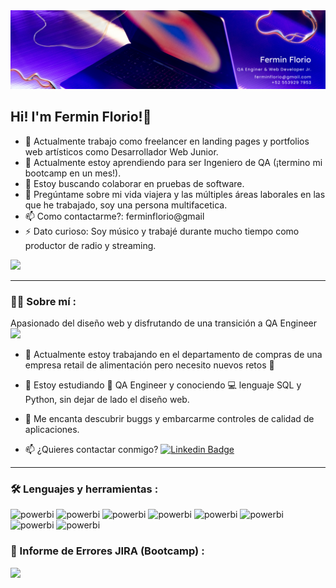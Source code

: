 <div id="header" align="center">
  <img decoding="async" src="https://github.com/ferminflorio/ferminflorio/blob/main/Banner%20Github.png" width="1000"/>
</div>

## Hi! I'm Fermin Florio!👋

- 🔭 Actualmente trabajo como freelancer en landing pages y portfolios web artísticos como Desarrollador Web Junior.
- 🌱 Actualmente estoy aprendiendo para ser Ingeniero de QA (¡termino mi bootcamp en un mes!).
- 👯 Estoy buscando colaborar en pruebas de software.
- 💬 Pregúntame sobre mi vida viajera y las múltiples áreas laborales en las que he trabajado, soy una persona multifacetica.
- 📫 Como contactarme?: ferminflorio@gmail
- ⚡ Dato curioso: Soy músico y trabajé durante mucho tiempo como productor de radio y streaming.



[![](https://img.shields.io/badge/LinkedIn-0077B5?style=for-the-badge&logo=linkedin&logoColor=white)](https://www.linkedin.com/in/ferminflorio/)



---

<div id="header" align="left">
  
  ### :man_technologist: Sobre mí :
  Apasionado  del diseño web y disfrutando de una transición a QA Engineer <img decoding="async" src="https://media.giphy.com/media/WUlplcMpOCEmTGBtBW/giphy.gif" width="30">
* :telescope: Actualmente estoy trabajando en el departamento de compras de una empresa retail de alimentación pero necesito nuevos retos :muscle:

* :seedling: Estoy estudiando :blue_book: QA Engineer y conociendo :computer: lenguaje SQL y Python, sin dejar de lado el diseño web.

* :bug: Me encanta descubrir buggs y embarcarme controles de calidad de aplicaciones. 

* :mailbox: ¿Quieres contactar conmigo? [![Linkedin Badge](https://img.shields.io/badge/-Fermin-blue?style=flat&logo=Linkedin&logoColor=white)](https://www.linkedin.com/in/ferminflorio/)

  
---


### :hammer_and_wrench: Lenguajes y herramientas :

<div id="header" align="left">
  
 <img decoding="async" src="https://img.shields.io/badge/HTML-FFBE00?style=for-the-badge&logo=Power-BI&logoColor=white" alt="powerbi"/>
  </a>
   <img decoding="async" src="https://img.shields.io/badge/CSS3-FFBE00?style=for-the-badge&logo=Power-BI&logoColor=white" alt="powerbi"/>
  </a>
 <img decoding="async" src="https://img.shields.io/badge/SAAS-FFBE00?style=for-the-badge&logo=Power-BI&logoColor=white" alt="powerbi"/>
  </a>
   <img decoding="async" src="https://img.shields.io/badge/BOOTSTRAP-FFBE00?style=for-the-badge&logo=Power-BI&logoColor=white" alt="powerbi"/>
  </a>
   <img decoding="async" src="https://img.shields.io/badge/ANDROID_STUDIO-FFBE00?style=for-the-badge&logo=Power-BI&logoColor=white" alt="powerbi"/>
  </a>
   <img decoding="async" src="https://img.shields.io/badge/SQL-FFBE00?style=for-the-badge&logo=Power-BI&logoColor=white" alt="powerbi"/>
  </a>
 <img decoding="async" src="https://img.shields.io/badge/API_TESTING-FFBE00?style=for-the-badge&logo=Power-BI&logoColor=white" alt="powerbi"/>
  </a>
   <img decoding="async" src="https://img.shields.io/badge/ANDROID_STUDIO-FFBE00?style=for-the-badge&logo=Power-BI&logoColor=white" alt="powerbi"/>
  </a>
 
</div>

### :closed_book: Informe de Errores JIRA (Bootcamp) :

[![](https://img.shields.io/badge/JIRA-0077B5?style=for-the-badge&logo=JIRA&logoColor=white)](https://ferminflorio.atlassian.net/sr/jira.issueviews:searchrequest-printable/temp/SearchRequest.html?jqlQuery=ORDER+BY+created+DESC&atl_token=7749ff381afcbbc0ef776c8fd5b22b216fbb72a7_lin&tempMax=1000)

